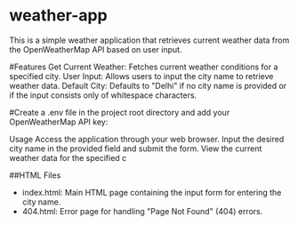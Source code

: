 # weather-app
This is a simple weather application that retrieves current weather data from the OpenWeatherMap API based on user input.

#Features
Get Current Weather: Fetches current weather conditions for a specified city.
User Input: Allows users to input the city name to retrieve weather data.
Default City: Defaults to "Delhi" if no city name is provided or if the input consists only of whitespace characters.

#Create a .env file in the project root directory and add your OpenWeatherMap API key:

Usage
Access the application through your web browser.
Input the desired city name in the provided field and submit the form.
View the current weather data for the specified c

##HTML Files
- index.html: Main HTML page containing the input form for entering the city name.
- 404.html: Error page for handling "Page Not Found" (404) errors.
